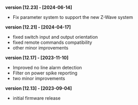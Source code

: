 **version [12.23] - [2024-06-14]**
- Fix parameter system to support the new Z-Wave system

**version [12.21] - [2024-04-17]**
- fixed switch input and output orientation
- fixed remote commands compatibility
- other minor improvements

**version [12.17] - [2023-11-10]**
- Improved no line alarm detection 
- Filter on power spike reporting
- two minor improvements

**version [12.13] - [2023-09-04]**
- initial firmware release
